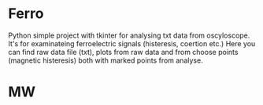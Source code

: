 # Ferro
Python simple project with tkinter for analysing txt data from oscyloscope.
It's for examinateing ferroelectric signals (histeresis, coertion etc.)
Here you can find raw data file (txt), plots from raw data and from 
choose points (magnetic histeresis) both with marked points from analyse.
# MW
